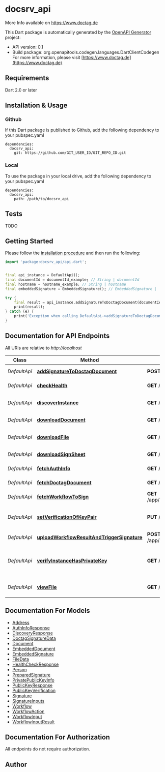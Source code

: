 # docsrv_api
More Info available on https://www.doctag.de

This Dart package is automatically generated by the [OpenAPI Generator](https://openapi-generator.tech) project:

- API version: 0.1
- Build package: org.openapitools.codegen.languages.DartClientCodegen
For more information, please visit [https://www.doctag.de](https://www.doctag.de)

## Requirements

Dart 2.0 or later

## Installation & Usage

### Github
If this Dart package is published to Github, add the following dependency to your pubspec.yaml
```
dependencies:
  docsrv_api:
    git: https://github.com/GIT_USER_ID/GIT_REPO_ID.git
```

### Local
To use the package in your local drive, add the following dependency to your pubspec.yaml
```
dependencies:
  docsrv_api:
    path: /path/to/docsrv_api
```

## Tests

TODO

## Getting Started

Please follow the [installation procedure](#installation--usage) and then run the following:

```dart
import 'package:docsrv_api/api.dart';


final api_instance = DefaultApi();
final documentId = documentId_example; // String | documentId
final hostname = hostname_example; // String | hostname
final embeddedSignature = EmbeddedSignature(); // EmbeddedSignature | 

try {
    final result = api_instance.addSignatureToDoctagDocument(documentId, hostname, embeddedSignature);
    print(result);
} catch (e) {
    print('Exception when calling DefaultApi->addSignatureToDoctagDocument: $e\n');
}

```

## Documentation for API Endpoints

All URIs are relative to *http://localhost*

Class | Method | HTTP request | Description
------------ | ------------- | ------------- | -------------
*DefaultApi* | [**addSignatureToDoctagDocument**](doc//DefaultApi.md#addsignaturetodoctagdocument) | **POST** /d/{documentId}/{hostname} | Add signature to document
*DefaultApi* | [**checkHealth**](doc//DefaultApi.md#checkhealth) | **GET** /health | Perform Health Check
*DefaultApi* | [**discoverInstance**](doc//DefaultApi.md#discoverinstance) | **GET** /discovery | Perform Instance discovery
*DefaultApi* | [**downloadDocument**](doc//DefaultApi.md#downloaddocument) | **GET** /d/{documentId}/download | Download document
*DefaultApi* | [**downloadFile**](doc//DefaultApi.md#downloadfile) | **GET** /f/{fileId}/download | Perform Instance discovery
*DefaultApi* | [**downloadSignSheet**](doc//DefaultApi.md#downloadsignsheet) | **GET** /d/{documentId}/viewSignSheet | Download sign sheet
*DefaultApi* | [**fetchAuthInfo**](doc//DefaultApi.md#fetchauthinfo) | **GET** /app/auth_info | Check authentication
*DefaultApi* | [**fetchDoctagDocument**](doc//DefaultApi.md#fetchdoctagdocument) | **GET** /d/{documentId} | Fetch doctag document
*DefaultApi* | [**fetchWorkflowToSign**](doc//DefaultApi.md#fetchworkflowtosign) | **GET** /app/signature/prepare/{documentId}/{hostname} | Check authentication
*DefaultApi* | [**setVerificationOfKeyPair**](doc//DefaultApi.md#setverificationofkeypair) | **PUT** /k/{publicKeyFingerprint}/verify/{seed} | Set the verification of the private public key
*DefaultApi* | [**uploadWorkflowResultAndTriggerSignature**](doc//DefaultApi.md#uploadworkflowresultandtriggersignature) | **POST** /app/signature/push/{documentId}/{hostname} | Check authentication
*DefaultApi* | [**verifyInstanceHasPrivateKey**](doc//DefaultApi.md#verifyinstancehasprivatekey) | **GET** /k/{publicKeyFingerprint}/verify/{seed} | Check that this instance actually owns the given private key
*DefaultApi* | [**viewFile**](doc//DefaultApi.md#viewfile) | **GET** /f/{fileId}/view | Perform Instance discovery


## Documentation For Models

 - [Address](doc//Address.md)
 - [AuthInfoResponse](doc//AuthInfoResponse.md)
 - [DiscoveryResponse](doc//DiscoveryResponse.md)
 - [DoctagSignatureData](doc//DoctagSignatureData.md)
 - [Document](doc//Document.md)
 - [EmbeddedDocument](doc//EmbeddedDocument.md)
 - [EmbeddedSignature](doc//EmbeddedSignature.md)
 - [FileData](doc//FileData.md)
 - [HealthCheckResponse](doc//HealthCheckResponse.md)
 - [Person](doc//Person.md)
 - [PreparedSignature](doc//PreparedSignature.md)
 - [PrivatePublicKeyInfo](doc//PrivatePublicKeyInfo.md)
 - [PublicKeyResponse](doc//PublicKeyResponse.md)
 - [PublicKeyVerification](doc//PublicKeyVerification.md)
 - [Signature](doc//Signature.md)
 - [SignatureInputs](doc//SignatureInputs.md)
 - [Workflow](doc//Workflow.md)
 - [WorkflowAction](doc//WorkflowAction.md)
 - [WorkflowInput](doc//WorkflowInput.md)
 - [WorkflowInputResult](doc//WorkflowInputResult.md)


## Documentation For Authorization

 All endpoints do not require authorization.


## Author




